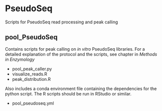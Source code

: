 # PseudoSeq
Scripts for PseudoSeq read processing and peak calling


## pool_PseudoSeq
Contains scripts for peak calling on _in vitro_ PseudoSeq libraries. For a detailed explanation of the protocol and the scripts, see chapter in _Methods in Enzymology_

<add citation>

* pool_peak_caller.py
* visualize_reads.R
* peak_distribution.R

Also includes a conda environment file containing the dependencies for the python script. The R scripts should be run in RStudio or similar.

* pool_pseudoseq.yml
